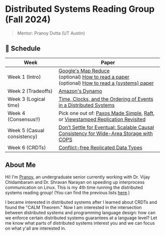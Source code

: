 # Distributed Systems Reading Group (Fall 2024)
> Mentor: Pranoy Dutta (UT Austin)

## 📅 Schedule
| Week | Paper |
|------|-------|
| Week 1 (Intro) | [Google's Map Reduce](https://static.googleusercontent.com/media/research.google.com/en//archive/mapreduce-osdi04.pdf) <br> (optional) [How to read a paper](http://ccr.sigcomm.org/online/files/p83-keshavA.pdf) <br> (optional) [How to read a (systems) paper](https://sosp19.rcs.uwaterloo.ca/diversity/slides/rebecca.pdf) |
| Week 2 (Tradeoffs) | [Amazon's Dynamo](https://www.allthingsdistributed.com/files/amazon-dynamo-sosp2007.pdf) |
| Week 3 (Logical time) | [Time, Clocks, and the Ordering of Events in a Distributed Systems](https://lamport.azurewebsites.net/pubs/time-clocks.pdf) |
| Week 4 (Consensus!!) | Pick one out of: [Paxos Made Simple](https://lamport.azurewebsites.net/pubs/paxos-simple.pdf), [Raft](https://web.stanford.edu/~ouster/cgi-bin/papers/raft-atc14.pdf), or [Viewstamped Replication Revisited](https://pmg.csail.mit.edu/papers/vr-revisited.pdf) |
| Week 5 (Casual consistency) | [Don’t Settle for Eventual: Scalable Causal Consistency for Wide-Area Storage with COPS](https://www.cs.cmu.edu/~dga/papers/cops-sosp2011.pdf) |
| Week 6 (CRDTs) | [Conflict-free Replicated Data Types](https://arxiv.org/pdf/1805.06358) |


## About Me
Hi! I'm [Pranoy](https://prydt.xyz/), an undergraduate senior currently working with Dr. Vijay Chidambaram and Dr. Shravan Narayan on speeding up interprocess communication on Linux. This is my 4th time running the distributed systems reading group! (You can find the previous lists [here](https://github.com/prydt/dist-sys-reading-group/blob/main/previous-groups.md).)

I became interested in distributed systems after I learned about CRDTs and found the "CALM Theorem." Now I am interested in the intersection between distributed systems and programming language design: how can we enforce certain distributed systems guarantees at a language level? Let me know what parts of distributed systems interest you and we can focus on what y'all are interested in.
